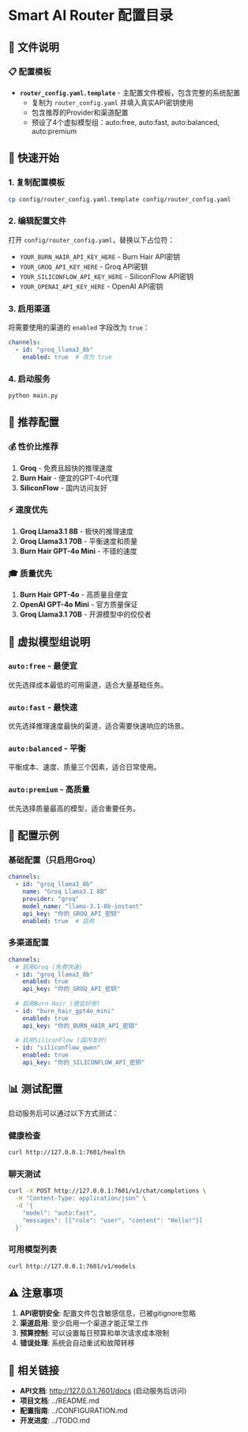# Smart AI Router 配置目录

## 📁 文件说明

### 📋 配置模板
- **`router_config.yaml.template`** - 主配置文件模板，包含完整的系统配置
  - 复制为 `router_config.yaml` 并填入真实API密钥使用
  - 包含推荐的Provider和渠道配置
  - 预设了4个虚拟模型组：auto:free, auto:fast, auto:balanced, auto:premium

## 🚀 快速开始

### 1. 复制配置模板
```bash
cp config/router_config.yaml.template config/router_config.yaml
```

### 2. 编辑配置文件
打开 `config/router_config.yaml`，替换以下占位符：
- `YOUR_BURN_HAIR_API_KEY_HERE` - Burn Hair API密钥
- `YOUR_GROQ_API_KEY_HERE` - Groq API密钥  
- `YOUR_SILICONFLOW_API_KEY_HERE` - SiliconFlow API密钥
- `YOUR_OPENAI_API_KEY_HERE` - OpenAI API密钥

### 3. 启用渠道
将需要使用的渠道的 `enabled` 字段改为 `true`：
```yaml
channels:
  - id: "groq_llama3_8b"
    enabled: true  # 改为 true
```

### 4. 启动服务
```bash
python main.py
```

## 🎯 推荐配置

### 💰 性价比推荐
1. **Groq** - 免费且超快的推理速度
2. **Burn Hair** - 便宜的GPT-4o代理
3. **SiliconFlow** - 国内访问友好

### ⚡ 速度优先
1. **Groq Llama3.1 8B** - 极快的推理速度
2. **Groq Llama3.1 70B** - 平衡速度和质量
3. **Burn Hair GPT-4o Mini** - 不错的速度

### 🎓 质量优先
1. **Burn Hair GPT-4o** - 高质量且便宜
2. **OpenAI GPT-4o Mini** - 官方质量保证
3. **Groq Llama3.1 70B** - 开源模型中的佼佼者

## 🤖 虚拟模型组说明

### `auto:free` - 最便宜
优先选择成本最低的可用渠道，适合大量基础任务。

### `auto:fast` - 最快速  
优先选择推理速度最快的渠道，适合需要快速响应的场景。

### `auto:balanced` - 平衡
平衡成本、速度、质量三个因素，适合日常使用。

### `auto:premium` - 高质量
优先选择质量最高的模型，适合重要任务。

## 🔧 配置示例

### 基础配置（只启用Groq）
```yaml
channels:
  - id: "groq_llama3_8b"
    name: "Groq Llama3.1 8B"
    provider: "groq"
    model_name: "llama-3.1-8b-instant"
    api_key: "你的_GROQ_API_密钥"
    enabled: true  # 启用
```

### 多渠道配置
```yaml
channels:
  # 启用Groq (免费快速)
  - id: "groq_llama3_8b"
    enabled: true
    api_key: "你的_GROQ_API_密钥"
    
  # 启用Burn Hair (便宜好用)  
  - id: "burn_hair_gpt4o_mini"
    enabled: true
    api_key: "你的_BURN_HAIR_API_密钥"
    
  # 启用SiliconFlow (国内友好)
  - id: "siliconflow_qwen"
    enabled: true
    api_key: "你的_SILICONFLOW_API_密钥"
```

## 📊 测试配置

启动服务后可以通过以下方式测试：

### 健康检查
```bash
curl http://127.0.0.1:7601/health
```

### 聊天测试
```bash
curl -X POST http://127.0.0.1:7601/v1/chat/completions \
  -H "Content-Type: application/json" \
  -d '{
    "model": "auto:fast",
    "messages": [{"role": "user", "content": "Hello!"}]
  }'
```

### 可用模型列表
```bash
curl http://127.0.0.1:7601/v1/models
```

## ⚠️ 注意事项

1. **API密钥安全**: 配置文件包含敏感信息，已被gitignore忽略
2. **渠道启用**: 至少启用一个渠道才能正常工作
3. **预算控制**: 可以设置每日预算和单次请求成本限制
4. **错误处理**: 系统会自动重试和故障转移

## 🔗 相关链接

- **API文档**: http://127.0.0.1:7601/docs (启动服务后访问)
- **项目文档**: ../README.md
- **配置指南**: ../CONFIGURATION.md
- **开发进度**: ../TODO.md